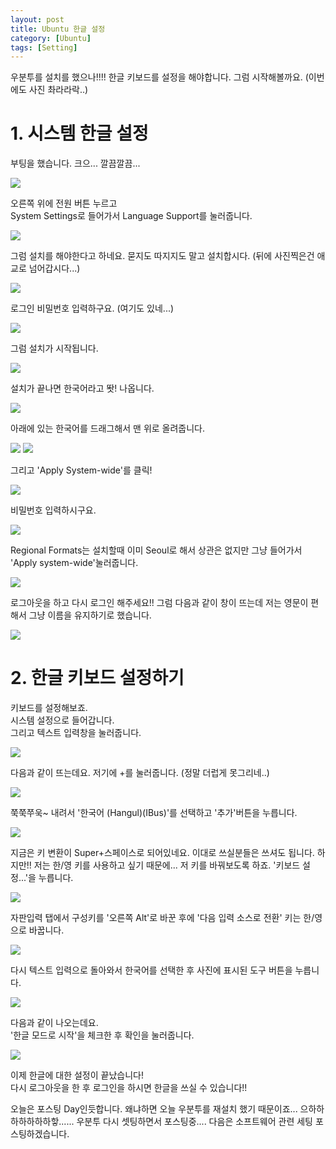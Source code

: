 ```yaml
---
layout: post
title: Ubuntu 한글 설정
category: [Ubuntu]
tags: [Setting]
---
```


우분투를 설치를 했으나!!!!
한글 키보드를 설정을 해야합니다.
그럼 시작해볼까요.
(이번에도 사진 촤라라락..)

# 1. 시스템 한글 설정

부팅을 했습니다.
크으... 깔끔깔끔...

<img src="https://jjjjerry.github.io/public/img/setting/01.png">

오른쪽 위에 전원 버튼 누르고   
System Settings로 들어가서 Language Support를 눌러줍니다.

<img src="https://jjjjerry.github.io/public/img/setting/02.png">

그럼 설치를 해야한다고 하네요.
묻지도 따지지도 말고 설치합시다.
(뒤에 사진찍은건 애교로 넘어갑시다...)

<img src="https://jjjjerry.github.io/public/img/setting/03.png">

로그인 비밀번호 입력하구요.
(여기도 있네...)

<img src="https://jjjjerry.github.io/public/img/setting/04.png">

그럼 설치가 시작됩니다.

<img src="https://jjjjerry.github.io/public/img/setting/05.png">

설치가 끝나면 한국어라고 똿! 나옵니다.

<img src="https://jjjjerry.github.io/public/img/setting/06.png">

아래에 있는 한국어를 드래그해서 맨 위로 올려줍니다.

<img src="https://jjjjerry.github.io/public/img/setting/07.png">
<img src="https://jjjjerry.github.io/public/img/setting/08.png">

그리고 'Apply System-wide'를 클릭!

<img src="https://jjjjerry.github.io/public/img/setting/09.png">

비밀번호 입력하시구요.

<img src="https://jjjjerry.github.io/public/img/setting/10.png">

Regional Formats는 설치할때 이미 Seoul로 해서 상관은 없지만 그냥 들어가서 'Apply system-wide'눌러줍니다.

<img src="https://jjjjerry.github.io/public/img/setting/11.png">

로그아웃을 하고 다시 로그인 해주세요!!
그럼 다음과 같이 창이 뜨는데 저는 영문이 편해서 그냥 이름을 유지하기로 했습니다.

<img src="https://jjjjerry.github.io/public/img/setting/12.png">

# 2. 한글 키보드 설정하기

키보드를 설정해보죠.  
시스템 설정으로 들어갑니다.  
그리고 텍스트 입력창을 눌러줍니다.  

<img src="https://jjjjerry.github.io/public/img/setting/13.png">

다음과 같이 뜨는데요.
저기에 +를 눌러줍니다.
(정말 더럽게 못그리네..)

<img src="https://jjjjerry.github.io/public/img/setting/14.png">

쭉쭉쭈욱~ 내려서 '한국어 (Hangul)(IBus)'를 선택하고 '추가'버튼을 누릅니다.

<img src="https://jjjjerry.github.io/public/img/setting/15.png">

지금은 키 변환이 Super+스페이스로 되어있네요.
이대로 쓰실분들은 쓰셔도 됩니다.
하지만!! 저는 한/영 키를 사용하고 싶기 때문에...
저 키를 바꿔보도록 하죠.
'키보드 설정...'을 누릅니다.

<img src="https://jjjjerry.github.io/public/img/setting/16.png">

자판입력 탭에서 구성키를 '오른쪽 Alt'로 바꾼 후에 '다음 입력 소스로 전환' 키는 한/영으로 바꿉니다.

<img src="https://jjjjerry.github.io/public/img/setting/17.png">

다시 텍스트 입력으로 돌아와서 한국어를 선택한 후 사진에 표시된 도구 버튼을 누릅니다.

<img src="https://jjjjerry.github.io/public/img/setting/18.png">

다음과 같이 나오는데요.  
'한글 모드로 시작'을 체크한 후 확인을 눌러줍니다.

<img src="https://jjjjerry.github.io/public/img/setting/19.png">

이제 한글에 대한 설정이 끝났습니다!  
다시 로그아웃을 한 후 로그인을 하시면 한글을 쓰실 수 있습니다!!


오늘은 포스팅 Day인듯합니다.
왜냐하면 오늘 우분투를 재설치 했기 때문이죠...
으하하하하하하하핳......
우분투 다시 셋팅하면서 포스팅중....
다음은 소프트웨어 관련 세팅 포스팅하겠습니다.
